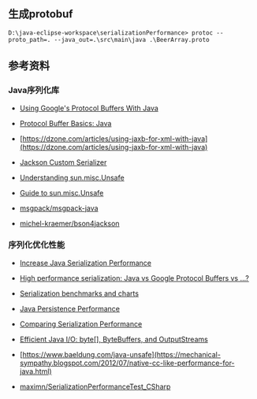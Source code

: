## 生成protobuf

```
D:\java-eclipse-workspace\serializationPerformance> protoc --proto_path=. --java_out=.\src\main\java .\BeerArray.proto
```


## 参考资料


### Java序列化库

- [Using Google's Protocol Buffers With Java](https://dzone.com/articles/using-googles-protocol-buffers-with-java)

- [Protocol Buffer Basics: Java](https://developers.google.com/protocol-buffers/docs/javatutorial)

- [https://dzone.com/articles/using-jaxb-for-xml-with-java](https://dzone.com/articles/using-jaxb-for-xml-with-java)

- [Jackson Custom Serializer](https://www.concretepage.com/jackson-api/jackson-custom-serializer)

- [Understanding sun.misc.Unsafe](https://dzone.com/articles/understanding-sunmiscunsafe)
- [Guide to sun.misc.Unsafe](https://www.baeldung.com/java-unsafe)

- [msgpack/msgpack-java](https://github.com/msgpack/msgpack-java)

- [michel-kraemer/bson4jackson](https://github.com/michel-kraemer/bson4jackson)

### 序列化优化性能

- [Increase Java Serialization Performance](http://www.drdobbs.com/jvm/increase-java-serialization-performance/240159166?pgno=1)
- [High performance serialization: Java vs Google Protocol Buffers vs …?](https://stackoverflow.com/questions/647779/high-performance-serialization-java-vs-google-protocol-buffers-vs)
- [Serialization benchmarks and charts](https://dzone.com/articles/serialization-benchmarks-and)
- [Java Persistence Performance](http://java-persistence-performance.blogspot.com/2013/08/optimizing-java-serialization-java-vs.html)

- [Comparing Serialization Performance](https://www.robert-franz.com/2013/12/09/comparing-serialization-performance/)
- [Efficient Java I/O: byte[], ByteBuffers, and OutputStreams](http://www.evanjones.ca/software/java-bytebuffers.html)
- [https://www.baeldung.com/java-unsafe](https://mechanical-sympathy.blogspot.com/2012/07/native-cc-like-performance-for-java.html)
- [maximn/SerializationPerformanceTest_CSharp](https://github.com/maximn/SerializationPerformanceTest_CSharp)